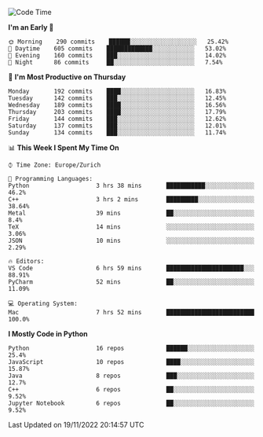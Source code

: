 <!--START_SECTION:waka-->
![Code Time](http://img.shields.io/badge/Code%20Time-2%2C464%20hrs%207%20mins-blue)

**I'm an Early 🐤** 

```text
🌞 Morning    290 commits    ██████░░░░░░░░░░░░░░░░░░░   25.42% 
🌆 Daytime    605 commits    █████████████░░░░░░░░░░░░   53.02% 
🌃 Evening    160 commits    ███░░░░░░░░░░░░░░░░░░░░░░   14.02% 
🌙 Night      86 commits     ██░░░░░░░░░░░░░░░░░░░░░░░   7.54%

```
📅 **I'm Most Productive on Thursday** 

```text
Monday       192 commits    ████░░░░░░░░░░░░░░░░░░░░░   16.83% 
Tuesday      142 commits    ███░░░░░░░░░░░░░░░░░░░░░░   12.45% 
Wednesday    189 commits    ████░░░░░░░░░░░░░░░░░░░░░   16.56% 
Thursday     203 commits    ████░░░░░░░░░░░░░░░░░░░░░   17.79% 
Friday       144 commits    ███░░░░░░░░░░░░░░░░░░░░░░   12.62% 
Saturday     137 commits    ███░░░░░░░░░░░░░░░░░░░░░░   12.01% 
Sunday       134 commits    ███░░░░░░░░░░░░░░░░░░░░░░   11.74%

```


📊 **This Week I Spent My Time On** 

```text
⌚︎ Time Zone: Europe/Zurich

💬 Programming Languages: 
Python                   3 hrs 38 mins       ███████████░░░░░░░░░░░░░░   46.2% 
C++                      3 hrs 2 mins        █████████░░░░░░░░░░░░░░░░   38.64% 
Metal                    39 mins             ██░░░░░░░░░░░░░░░░░░░░░░░   8.4% 
TeX                      14 mins             ░░░░░░░░░░░░░░░░░░░░░░░░░   3.06% 
JSON                     10 mins             ░░░░░░░░░░░░░░░░░░░░░░░░░   2.29%

🔥 Editors: 
VS Code                  6 hrs 59 mins       ██████████████████████░░░   88.91% 
PyCharm                  52 mins             ██░░░░░░░░░░░░░░░░░░░░░░░   11.09%

💻 Operating System: 
Mac                      7 hrs 52 mins       █████████████████████████   100.0%

```

**I Mostly Code in Python** 

```text
Python                   16 repos            ██████░░░░░░░░░░░░░░░░░░░   25.4% 
JavaScript               10 repos            ████░░░░░░░░░░░░░░░░░░░░░   15.87% 
Java                     8 repos             ███░░░░░░░░░░░░░░░░░░░░░░   12.7% 
C++                      6 repos             ██░░░░░░░░░░░░░░░░░░░░░░░   9.52% 
Jupyter Notebook         6 repos             ██░░░░░░░░░░░░░░░░░░░░░░░   9.52%

```



 Last Updated on 19/11/2022 20:14:57 UTC
<!--END_SECTION:waka-->　　
